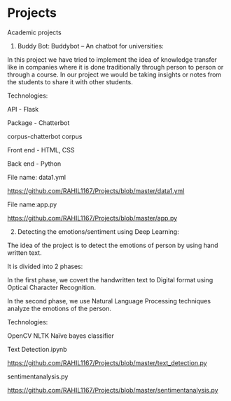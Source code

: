 # Projects
Academic projects

1) Buddy Bot:
Buddybot – An chatbot for universities:

In this project we have tried to implement the idea of knowledge transfer like in companies where it is done traditionally through person to person or through a course. In our project we would be taking insights or notes from the students to share it with other students.

Technologies:

API - Flask

Package - Chatterbot

corpus-chatterbot corpus

Front end - HTML, CSS

Back end - Python

File name: data1.yml

https://github.com/RAHIL1167/Projects/blob/master/data1.yml

File name:app.py

https://github.com/RAHIL1167/Projects/blob/master/app.py


2) Detecting the emotions/sentiment using Deep Learning:

The idea of the project is to detect the emotions of person by using hand written text.

It is divided into 2 phases:

In the first phase, we covert the handwritten text to Digital format using Optical Character Recognition.

In the second phase, we use Natural Language Processing  techniques analyze the emotions of the person.

Technologies:

OpenCV
NLTK
Naïve bayes classifier

Text Detection.ipynb

https://github.com/RAHIL1167/Projects/blob/master/text_detection.py

sentimentanalysis.py

https://github.com/RAHIL1167/Projects/blob/master/sentimentanalysis.py
